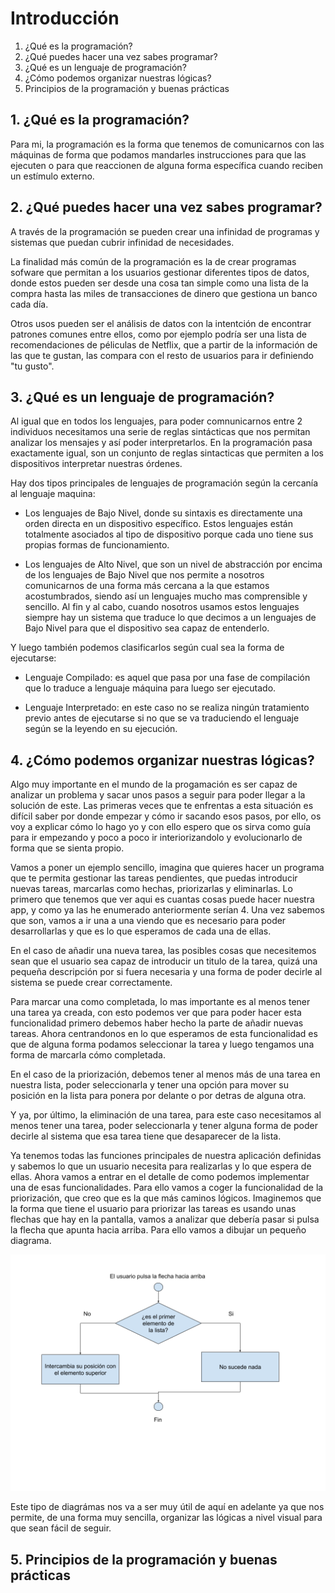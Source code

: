 # Introducción

  1. ¿Qué es la programación?
  2. ¿Qué puedes hacer una vez sabes programar?
  3. ¿Qué es un lenguaje de programación?
  4. ¿Cómo podemos organizar nuestras lógicas?
  5. Principios de la programación y buenas prácticas

## 1. ¿Qué es la programación?

Para mi, la programación es la forma que tenemos de comunicarnos con las máquinas de forma que podamos mandarles instrucciones para que las ejecuten o para que reaccionen de alguna forma específica cuando reciben un estímulo externo.

## 2. ¿Qué puedes hacer una vez sabes programar?

A través de la programación se pueden crear una infinidad de programas y sistemas que puedan cubrir infinidad de necesidades.

La finalidad más común de la programación es la de crear programas sofware que permitan a los usuarios gestionar diferentes tipos de datos, donde estos pueden ser desde una cosa tan simple como una lista de la compra hasta las miles de transacciones de dinero que gestiona un banco cada día.

Otros usos pueden ser el análisis de datos con la intentción de encontrar patrones comunes entre ellos, como por ejemplo podría ser una lista de recomendaciones de péliculas de Netflix, que a partir de la información de las que te gustan, las compara con el resto de usuarios para ir definiendo "tu gusto".

## 3. ¿Qué es un lenguaje de programación?

Al igual que en todos los lenguajes, para poder comnunicarnos entre 2 individuos necesitamos una serie de reglas sintácticas que nos permitan analizar los mensajes y así poder interpretarlos. En la programación pasa exactamente igual, son un conjunto de reglas sintacticas que permiten a los dispositivos interpretar nuestras órdenes.

Hay dos tipos principales de lenguajes de programación según la cercanía al lenguaje maquina:

- Los lenguajes de Bajo Nivel, donde su sintaxis es directamente una orden directa en un dispositivo específico. Estos lenguajes están totalmente asociados al tipo de dispositivo porque cada uno tiene sus propias formas de funcionamiento.

- Los lenguajes de Alto Nivel, que son un nivel de abstracción por encima de los lenguajes de Bajo Nivel que nos permite a nosotros comunicarnos de una forma más cercana a la que estamos acostumbrados, siendo así un lenguajes mucho mas comprensible y sencillo. Al fin y al cabo, cuando nosotros usamos estos lenguajes siempre hay un sistema que traduce lo que decimos a un lenguajes de Bajo Nivel para que el dispositivo sea capaz de entenderlo.

Y luego también podemos clasificarlos según cual sea la forma de ejecutarse:

- Lenguaje Compilado: es aquel que pasa por una fase de compilación que lo traduce a lenguaje máquina para luego ser ejecutado.

- Lenguaje Interpretado: en este caso no se realiza ningún tratamiento previo antes de ejecutarse si no que se va traduciendo el lenguaje según se la leyendo en su ejecución.

## 4. ¿Cómo podemos organizar nuestras lógicas?

Algo muy importante en el mundo de la progamación es ser capaz de analizar un problema y sacar unos pasos a seguir para poder llegar a la solución de este. Las primeras veces que te enfrentas a esta situación es difícil saber por donde empezar y cómo ir sacando esos pasos, por ello, os voy a explicar cómo lo hago yo y con ello espero que os sirva como guía para ir empezando y poco a poco ir interiorizandolo y evolucionarlo de forma que se sienta propio.

Vamos a poner un ejemplo sencillo, imagina que quieres hacer un programa que te permita gestionar las tareas pendientes, que puedas introducir nuevas tareas, marcarlas como hechas, priorizarlas y eliminarlas. Lo primero que tenemos que ver aqui es cuantas cosas puede hacer nuestra app, y como ya las he enumerado anteriormente serían 4. Una vez sabemos que son, vamos a ir una a una viendo que es necesario para poder desarrollarlas y que es lo que esperamos de cada una de ellas.

En el caso de añadir una nueva tarea, las posibles cosas que necesitemos sean que el usuario sea capaz de introducir un titulo de la tarea, quizá una pequeña descripción por si fuera necesaria y una forma de poder decirle al sistema se puede crear correctamente.

Para marcar una como completada, lo mas importante es al menos tener una tarea ya creada, con esto podemos ver que para poder hacer esta funcionalidad primero debemos haber hecho la parte de añadir nuevas tareas. Ahora centrandonos en lo que esperamos de esta funcionalidad es que de alguna forma podamos seleccionar la tarea y luego tengamos una forma de marcarla cómo completada.

En el caso de la priorización, debemos tener al menos más de una tarea en nuestra lista, poder seleccionarla y tener una opción para mover su posición en la lista para ponera por delante o por detras de alguna otra.

Y ya, por último, la eliminación de una tarea, para este caso necesitamos al menos tener una tarea, poder seleccionarla y tener alguna forma de poder decirle al sistema que esa tarea tiene que desaparecer de la lista.

Ya tenemos todas las funciones principales de nuestra aplicación definidas y sabemos lo que un usuario necesita para realizarlas y lo que espera de ellas. Ahora vamos a entrar en el detalle de como podemos implementar una de esas funcionalidades. Para ello vamos a coger la funcionalidad de la priorización, que creo que es la que más caminos lógicos. Imaginemos que la forma que tiene el usuario para priorizar las tareas es usando unas flechas que hay en la pantalla, vamos a analizar que debería pasar si pulsa la flecha que apunta hacia arriba. Para ello vamos a dibujar un pequeño diagrama.

![Diagrama 1](./assets/diagrama-flujo-flecha-arriba.png)

Este tipo de diagrámas nos va a ser muy útil de aquí en adelante ya que nos permite, de una forma muy sencilla, organizar las lógicas a nivel visual para que sean fácil de seguir.

## 5. Principios de la programación y buenas prácticas
